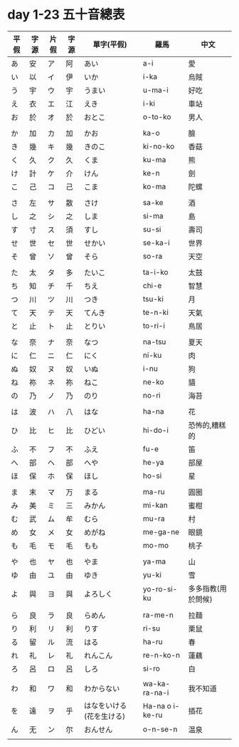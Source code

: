 # day 1-23 五十音總表


| 平假 | 字源 | 片假 | 字源 | 單字(平假)   | 羅馬  | 中文  |
| ---- | ---- | ---- | ---- | ---- | --- | -- |
| あ   | 安   | ア   | 阿   | あい   | a-i   | 愛      |
| い   | 以   | イ   | 伊   | いか   | i-ka  | 烏賊    |
| う   | 宇   | ウ   | 宇   | うまい   | u-ma-i  | 好吃 |
| え   | 衣   | エ   | 江   | えき     | i-ki    | 車站 |
| お   | 於   | オ   | 於   | おとこ  | o-to-ko | 男人 |
|      |      |      |      |       |    |  |
| か   | 加   | カ   | 加   | かお                     | ka-o            | 臉                 |
| き   | 幾   | キ   | 幾   | きのこ                   | ki-no-ko        | 香菇               |
| く   | 久   | ク   | 久   | くま                     | ku-ma           | 熊                 |
| け   | 計   | ケ   | 介   | けん                     | ke-n            | 劍                 |
| こ   | 己   | コ   | 己   | こま                     | ko-ma           | 陀螺               |
|      |      |      |      |                          |                 |                    |
| さ   | 左   | サ   | 散   | さけ                     | sa-ke           | 酒                 |
| し   | 之   | シ   | 之   | しま                     | si-ma           | 島                 |
| す   | 寸   | ス   | 須   | すし                     | su-si           | 壽司               |
| せ   | 世   | セ   | 世   | せかい                   | se-ka-i         | 世界               |
| そ   | 曾   | ソ   | 曾   | そら                     | so-ra           | 天空               |
|      |      |      |      |                          |                 |                    |
| た   | 太   | タ   | 多   | たいこ                   | ta-i-ko         | 太鼓               |
| ち   | 知   | チ   | 千   | ちえ                     | chi-e           | 智慧               |
| つ   | 川   | ツ   | 川   | つき                     | tsu-ki          | 月                 |
| て   | 天   | テ   | 天   | てんき                   | te-n-ki         | 天氣               |
| と   | 止   | ト   | 止   | とりい                   | to-ri-i         | 鳥居               |
|      |      |      |      |                          |                 |                    |
| な   | 奈   | ナ   | 奈   | なつ                     | na-tsu          | 夏天               |
| に   | 仁   | ニ   | 仁   | にく                     | ni-ku           | 肉                 |
| ぬ   | 奴   | ヌ   | 奴   | いぬ                     | i-nu            | 狗                 |
| ね   | 祢   | ネ   | 祢   | ねこ                     | ne-ko           | 貓                 |
| の   | 乃   | ノ   | 乃   | のり                     | no-ri           | 海苔               |
|      |      |      |      |                          |                 |                    |
| は   | 波   | ハ   | 八   | はな                     | ha-na           | 花                 |
| ひ   | 比   | ヒ   | 比   | ひどい                   | hi-do-i         | 恐怖的,糟糕的      |
| ふ   | 不   | フ   | 不   | ふえ                     | fu-e            | 笛                 |
| へ   | 部   | ヘ   | 部   | へや                     | he-ya           | 部屋               |
| ほ   | 保   | ホ   | 保   | ほし                     | ho-si           | 星                 |
|      |      |      |      |                          |                 |                    |
| ま   | 末   | マ   | 万   | まる                     | ma-ru           | 圓圈               |
| み   | 美   | ミ   | 三   | みかん                   | mi-kan          | 蜜柑               |
| む   | 武   | ム   | 牟   | むら                     | mu-ra           | 村                 |
| め   | 女   | メ   | 女   | めがね                   | me-ga-ne        | 眼鏡               |
| も   | 毛   | モ   | 毛   | もも                     | mo-mo           | 桃子               |
|      |      |      |      |                          |                 |                    |
| や   | 也   | ヤ   | 也   | やま                     | ya-ma           | 山                 |
| ゆ   | 由   | ユ   | 由   | ゆき                     | yu-ki           | 雪                 |
| よ   | 與   | ヨ   | 與   | よろしく                 | yo-ro-si-ku     | 多多指教(用於問候) |
|      |      |      |      |                          |                 |                    |
| ら   | 良   | ラ   | 良   | らめん                   | ra-me-n         | 拉麵               |
| り   | 利   | リ   | 利   | りす                     | ri-su           | 栗鼠               |
| る   | 留   | ル   | 流   | はる                     | ha-ru           | 春                 |
| れ   | 礼   | レ   | 礼   | れんこん                 | re-n-ko-n       | 蓮藕               |
| ろ   | 呂   | ロ   | 呂   | しろ                     | si-ro           | 白                 |
|      |      |      |      |                          |                 |                    |
| わ   | 和   | ワ   | 和   | わからない               | wa-ka-ra-na-i   | 我不知道           |
| を   | 遠   | ヲ   | 乎   | はなをいける(花を生ける) | Ha-na o i-ke-ru | 插花               |
| ん   | 无   | ン   | 尔   | おんせん                 | o-n-se-n        | 温泉               |
|      |      |      |      |                          |                 |                    |